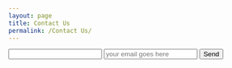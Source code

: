 ```yaml
---
layout: page
title: Contact Us
permalink: /Contact Us/
---
```

<form action="https://formspree.io/swimnewscompiler@gmail.com"
      method="POST">
    <input type="text" name="name">
    <input type="text" name="_replyto" placeholder="your email goes here"/>
    <input type="submit" value="Send">
    <input type="hidden" name="_next" value="//jonnyphresh.github.io/thanks"/>
    <input type="hidden" name="_subject" value="Thank you for reaching out" />
    <input type="text" name="_gotcha" style="display:none" />
</form>
